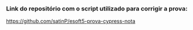 ### Link do repositório com o script utilizado para corrigir a prova:

https://github.com/satinP/esoft5-prova-cypress-nota
